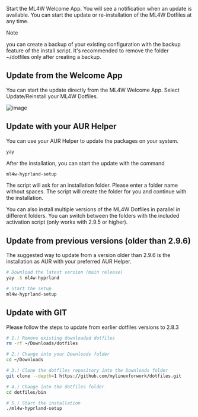Start the ML4W Welcome App. You will see a notification when an update is available. You can start the update or re-installation of the ML4W Dotfiles at any time.

> [!NOTE]
> you can create a backup of your existing configuration with the backup feature of the install script. It's recommended to remove the folder ~/dotfiles only after creating a backup. 

## Update from the Welcome App

You can start the update directly from the ML4W Welcome App. Select Update/Reinstall your ML4W Dotfiles.

![image](/update.png)


## Update with your AUR Helper

You can use your AUR Helper to update the packages on your system.

```sh
yay
```
After the installation, you can start the update with the command

```sh
ml4w-hyprland-setup
```

The script will ask for an installation folder. Please enter a folder name without spaces. The script will create the folder for you and continue with the installation.

You can also install multiple versions of the ML4W Dotfiles in parallel in different folders. You can switch between the folders with the included activation script (only works with 2.9.5 or higher). 

## Update from previous versions (older than 2.9.6)

The suggested way to update from a version older than 2.9.6 is the installation as AUR with your preferred AUR Helper.

```sh
# Download the latest version (main release)
yay -S ml4w-hyprland

# Start the setup
ml4w-hyprland-setup
```

## Update with GIT

Please follow the steps to update from earlier dotfiles versions to 2.8.3

```sh
# 1.) Remove existing downloaded dotfiles
rm -rf ~/Downloads/dotfiles

# 2.) Change into your Downloads folder
cd ~/Downloads

# 3.) Clone the dotfiles repository into the Downloads folder
git clone --depth=1 https://github.com/mylinuxforwork/dotfiles.git

# 4.) Change into the dotfiles folder
cd dotfiles/bin

# 5.) Start the installation
./ml4w-hyprland-setup

```
